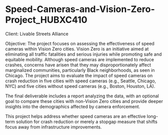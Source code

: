 # Speed-Cameras-and-Vision-Zero-Project_HUBXC410

Client: Livable Streets Alliance

Objective: The project focuses on assessing the effectiveness of speed cameras within Vision Zero cities. Vision Zero is an initiative aimed at eliminating all traffic fatalities and serious injuries while promoting safe and equitable mobility. Although speed cameras are implemented to reduce crashes, concerns have arisen that they may disproportionately affect marginalized communities, particularly Black neighborhoods, as seen in Chicago. The project aims to evaluate the impact of speed cameras on crash reduction in five cities with speed cameras (e.g., Seattle, Chicago, NYC) and five cities without speed cameras (e.g., Boston, Houston, LA).

The final deliverable includes a report analyzing the data, with an optional goal to compare these cities with non-Vision Zero cities and provide deeper insights into the demographics affected by camera enforcement.

This project helps address whether speed cameras are an effective long-term solution for crash reduction or merely a stopgap measure that shifts focus away from infrastructure improvements​.
